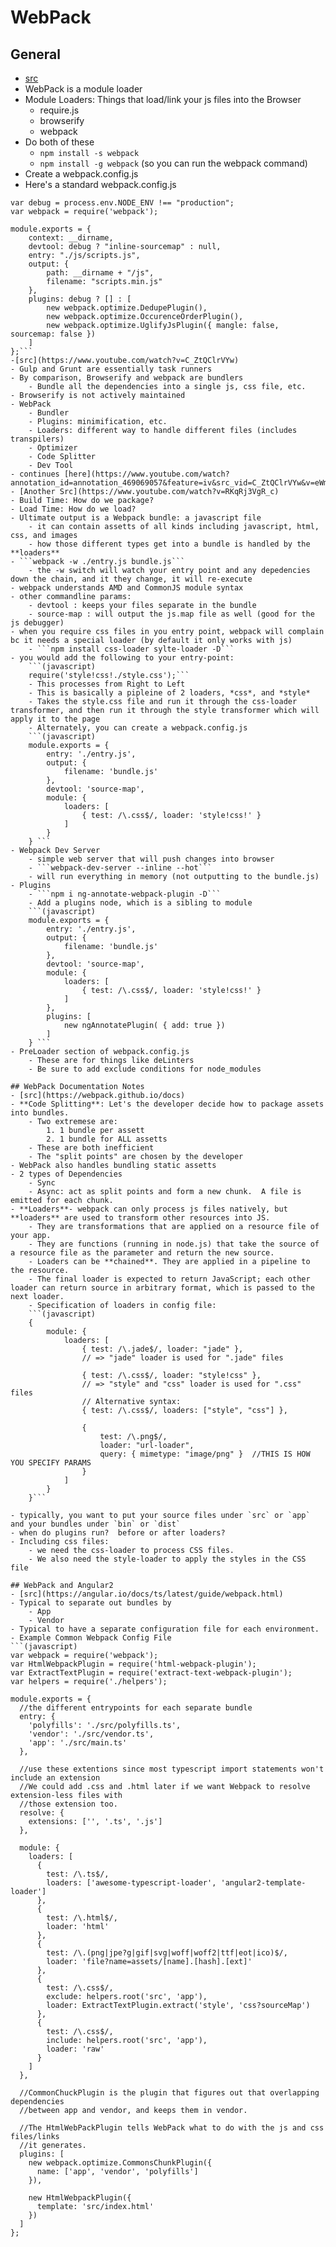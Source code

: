 WebPack
===================

## General 
- [src](https://www.youtube.com/watch?v=9kJVYpOqcVU)
- WebPack is a module loader
- Module Loaders: Things that load/link your js files into the Browser
    - require.js
    - browserify
    - webpack
- Do both of these
    - ```npm install -s webpack```
    - ```npm install -g webpack``` (so you can run the webpack command)
- Create a webpack.config.js
- Here's a standard webpack.config.js
```(javascript)
var debug = process.env.NODE_ENV !== "production";
var webpack = require('webpack');

module.exports = {
    context: __dirname,
    devtool: debug ? "inline-sourcemap" : null,
    entry: "./js/scripts.js",
    output: {
        path: __dirname + "/js",
        filename: "scripts.min.js"
    },
    plugins: debug ? [] : [
        new webpack.optimize.DedupePlugin(),
        new webpack.optimize.OccurenceOrderPlugin(),
        new webpack.optimize.UglifyJsPlugin({ mangle: false, sourcemap: false })   
    ]
};```
-[src](https://www.youtube.com/watch?v=C_ZtQClrVYw)
- Gulp and Grunt are essentially task runners
- By comparison, Browserify and webpack are bundlers
    - Bundle all the dependencies into a single js, css file, etc.
- Browserify is not actively maintained
- WebPack
    - Bundler
    - Plugins: minimification, etc.
    - Loaders: different way to handle different files (includes transpilers)
    - Optimizer 
    - Code Splitter
    - Dev Tool
- continues [here](https://www.youtube.com/watch?annotation_id=annotation_469069057&feature=iv&src_vid=C_ZtQClrVYw&v=eWmkBNBTbMM)
- [Another Src](https://www.youtube.com/watch?v=RKqRj3VgR_c)
- Build Time: How do we package?
- Load Time: How do we load?
- Ultimate output is a Webpack bundle: a javascript file
    - it can contain assetts of all kinds including javascript, html, css, and images
    - how those different types get into a bundle is handled by the **loaders**
- ```webpack -w ./entry.js bundle.js```
    - the -w switch will watch your entry point and any depedencies down the chain, and it they change, it will re-execute
- webpack understands AMD and CommonJS module syntax
- other commandline params:
    - devtool : keeps your files separate in the bundle
    - source-map : will output the js.map file as well (good for the js debugger)
- when you require css files in you entry point, webpack will complain bc it needs a special loader (by default it only works with js)    
    - ```npm install css-loader sylte-loader -D```
- you would add the following to your entry-point:
    ```(javascript)
    require('style!css!./style.css');```
    - This processes from Right to Left
    - This is basically a pipleine of 2 loaders, *css*, and *style*
    - Takes the style.css file and run it through the css-loader transformer, and then run it through the style transformer which will apply it to the page
    - Alternately, you can create a webpack.config.js
    ```(javascript)
    module.exports = {
        entry: './entry.js',
        output: {
            filename: 'bundle.js'
        },
        devtool: 'source-map',
        module: {
            loaders: [
                { test: /\.css$/, loader: 'style!css!' }
            ]
        }
    } ```
- Webpack Dev Server
    - simple web server that will push changes into browser
    - ```webpack-dev-server --inline --hot```
    - will run everything in memory (not outputting to the bundle.js)
- Plugins
    - ```npm i ng-annotate-webpack-plugin -D```
    - Add a plugins node, which is a sibling to module
    ```(javascript)
    module.exports = {
        entry: './entry.js',
        output: {
            filename: 'bundle.js'
        },
        devtool: 'source-map',
        module: {
            loaders: [
                { test: /\.css$/, loader: 'style!css!' }
            ]
        },
        plugins: [ 
            new ngAnnotatePlugin( { add: true })
        ]
    } ```
- PreLoader section of webpack.config.js
    - These are for things like deLinters
    - Be sure to add exclude conditions for node_modules

## WebPack Documentation Notes
- [src](https://webpack.github.io/docs)
- **Code Splitting**: Let's the developer decide how to package assets into bundles.  
    - Two extremese are:
        1. 1 bundle per assett
        2. 1 bundle for ALL assetts
    - These are both inefficient
    - The "split points" are chosen by the developer
- WebPack also handles bundling static assetts
- 2 types of Dependencies
    - Sync
    - Async: act as split points and form a new chunk.  A file is emitted for each chunk.
- **Loaders**- webpack can only process js files natively, but **loaders** are used to transform other resources into JS.
    - They are transformations that are applied on a resource file of your app. 
    - They are functions (running in node.js) that take the source of a resource file as the parameter and return the new source.  
    - Loaders can be **chained**. They are applied in a pipeline to the resource. 
    - The final loader is expected to return JavaScript; each other loader can return source in arbitrary format, which is passed to the next loader.
    - Specification of loaders in config file:
    ```(javascript)
    {
        module: {
            loaders: [
                { test: /\.jade$/, loader: "jade" },
                // => "jade" loader is used for ".jade" files

                { test: /\.css$/, loader: "style!css" },
                // => "style" and "css" loader is used for ".css" files
                // Alternative syntax:
                { test: /\.css$/, loaders: ["style", "css"] },
                
                {
                    test: /\.png$/,
                    loader: "url-loader",
                    query: { mimetype: "image/png" }  //THIS IS HOW YOU SPECIFY PARAMS
                }
            ]
        }
    }```
    
- typically, you want to put your source files under `src` or `app` and your bundles under `bin` or `dist`
- when do plugins run?  before or after loaders?
- Including css files:
    - we need the css-loader to process CSS files. 
    - We also need the style-loader to apply the styles in the CSS file

## WebPack and Angular2
- [src](https://angular.io/docs/ts/latest/guide/webpack.html)
- Typical to separate out bundles by
    - App
    - Vendor
- Typical to have a separate configuration file for each environment.
- Example Common Webpack Config File
```(javascript)
var webpack = require('webpack');
var HtmlWebpackPlugin = require('html-webpack-plugin');
var ExtractTextPlugin = require('extract-text-webpack-plugin');
var helpers = require('./helpers');

module.exports = {
  //the different entrypoints for each separate bundle
  entry: {
    'polyfills': './src/polyfills.ts',
    'vendor': './src/vendor.ts',
    'app': './src/main.ts'
  },

  //use these extentions since most typescript import statements won't include an extension
  //We could add .css and .html later if we want Webpack to resolve extension-less files with
  //those extension too.
  resolve: {
    extensions: ['', '.ts', '.js']
  },

  module: {
    loaders: [
      {
        test: /\.ts$/,
        loaders: ['awesome-typescript-loader', 'angular2-template-loader']
      },
      {
        test: /\.html$/,
        loader: 'html'
      },
      {
        test: /\.(png|jpe?g|gif|svg|woff|woff2|ttf|eot|ico)$/,
        loader: 'file?name=assets/[name].[hash].[ext]'
      },
      {
        test: /\.css$/,
        exclude: helpers.root('src', 'app'),
        loader: ExtractTextPlugin.extract('style', 'css?sourceMap')
      },
      {
        test: /\.css$/,
        include: helpers.root('src', 'app'),
        loader: 'raw'
      }
    ]
  },
  
  //CommonChuckPlugin is the plugin that figures out that overlapping dependencies
  //between app and vendor, and keeps them in vendor.
  
  //The HtmlWebPackPlugin tells WebPack what to do with the js and css files/links
  //it generates.
  plugins: [
    new webpack.optimize.CommonsChunkPlugin({
      name: ['app', 'vendor', 'polyfills']
    }),

    new HtmlWebpackPlugin({
      template: 'src/index.html'
    })
  ]
};
```